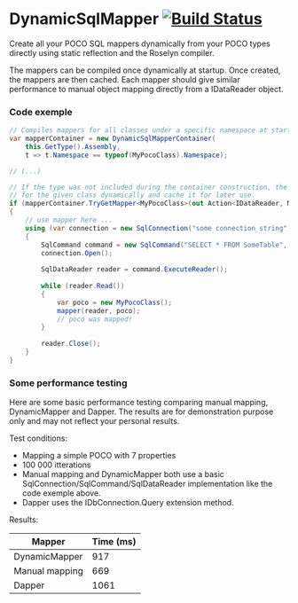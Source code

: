 # DynamicSqlMapper [![Build Status](https://travis-ci.com/Rem0o/DynamicSqlMapper.svg?branch=master)](https://travis-ci.com/Rem0o/DynamicSqlMapper)

Create all your POCO SQL mappers dynamically from your POCO types directly using static reflection and the Roselyn compiler.

The mappers can be compiled once dynamically at startup. Once created, the mappers are then cached. Each mapper should give similar performance to manual object mapping directly from a IDataReader object.

### Code exemple

```c#
// Compiles mappers for all classes under a specific namespace at startup;
var mapperContainer = new DynamicSqlMapperContainer(
    this.GetType().Assembly,
    t => t.Namespace == typeof(MyPocoClass).Namespace);

// (...)

// If the type was not included during the container construction, the container will try to compile the mapper
// for the given class dynamically and cache it for later use. 
if (mapperContainer.TryGetMapper<MyPocoClass>(out Action<IDataReader, MyPocoClass> mapper))
{
    // use mapper here ...
    using (var connection = new SqlConnection("some connection string"))
    {
        SqlCommand command = new SqlCommand("SELECT * FROM SomeTable", connection);
        connection.Open();
        
        SqlDataReader reader = command.ExecuteReader();
        
        while (reader.Read())
        {
            var poco = new MyPocoClass();
            mapper(reader, poco);
            // poco was mapped!
        }
        
        reader.Close();
    }
}

```

### Some performance testing
Here are some basic performance testing comparing manual mapping, DynamicMapper and Dapper. The results are for demonstration purpose only and may not reflect your personal results.

Test conditions:

- Mapping a simple POCO with 7 properties
- 100 000 itterations
- Manual mapping and DynamicMapper both use a basic SqlConnection/SqlCommand/SqlDataReader implementation like the code exemple above.
- Dapper uses the IDbConnection.Query<T> extension method.

Results:

| Mapper         | Time (ms) |
| -------------- | --------- |
| DynamicMapper  | 917       |
| Manual mapping | 669       |
| Dapper         | 1061      |

